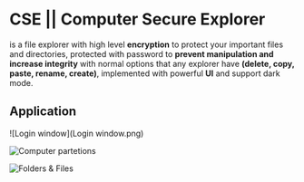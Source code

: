 # CSE || Computer Secure Explorer

is a file explorer with high level **encryption** to protect your important files and directories,
protected with password to **prevent manipulation and increase integrity**
with normal options that any explorer have **(delete, copy, paste, rename, create)**,
implemented with powerful **UI** and support dark mode.


## Application

![Login window](Login window.png)

![Computer partetions](https://ibb.co/rx7DyJ4)

![Folders & Files](https://ibb.co/PF8XcQg)

